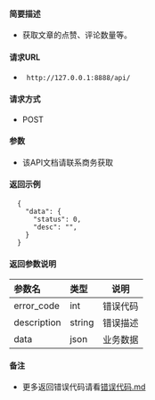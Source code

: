 #### 简要描述

- 获取文章的点赞、评论数量等。

#### 请求URL

- ` http://127.0.0.1:8888/api/`

#### 请求方式

- POST

#### 参数

- 该API文档请联系商务获取

#### 返回示例

``` 
  {
    "data": {
      "status": 0,
      "desc": "",
    }
  }
```

#### 返回参数说明

| 参数名         | 类型     | 说明   |   
|:------------|:-------|------|   
| error_code  | int    | 错误代码 |   
| description | string | 错误描述 |   
| data        | json   | 业务数据 |   

#### 备注

- 更多返回错误代码请看[错误代码.md](../错误代码.md)






